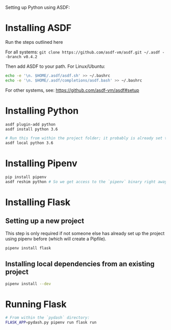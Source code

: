Setting up Python using ASDF:


# Installing ASDF

Run the steps outlined here

For all systems:
`git clone https://github.com/asdf-vm/asdf.git ~/.asdf --branch v0.4.2`

Then add ASDF to your path. For Linux/Ubuntu:

```bash
echo -e '\n. $HOME/.asdf/asdf.sh' >> ~/.bashrc
echo -e '\n. $HOME/.asdf/completions/asdf.bash' >> ~/.bashrc
```

For other systems, see: https://github.com/asdf-vm/asdf#setup

# Installing Python

```bash
asdf plugin-add python
asdf install python 3.6

# Run this from within the project folder; it probably is already set to 3.6 by the `.tool-versions`-file that is there
asdf local python 3.6

```

# Installing Pipenv

```bash
pip install pipenv
asdf reshim python # So we get access to the `pipenv` binary right away
```

# Installing Flask

## Setting up a new project

This step is only required if not someone else has already set up the project using pipenv before (which will create a Pipfile).

```bash
pipenv install flask
```

## Installing local dependencies from an existing project

```bash
pipenv install --dev
```

# Running Flask

```bash
# From within the `pydash` directory:
FLASK_APP=pydash.py pipenv run flask run
```
